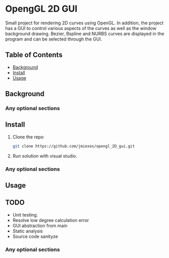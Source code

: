 # OpengGL 2D GUI


Small project for rendering 2D curves using OpenGL. In addition, the project has a GUI to control various aspects of the curves as well as the window background drawing. Bezier, Bspline and NURBS curves are displayed in the program and can be selected through the GUI. 

## Table of Contents

- [Background](#background)
- [Install](#install)
- [Usage](#usage)



## Background

### Any optional sections

## Install

1. Clone the repo
   ```sh
   git clone https://github.com/jmieses/opengl_2D_gui.git
   ```
2. Run solution with visual studio.

### Any optional sections

## Usage

## TODO

* Unit testing.
* Resolve low degree calculation error
* GUI abstraction from main
* Static analysis
* Source code sanityze


### Any optional sections
